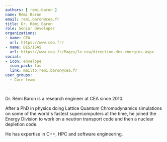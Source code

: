 ```yaml
---
authors: [ remi-baron ]
name: Rémi Baron
email: remi.baron@cea.fr
title: Dr. Rémi Baron
role: Senior Developer
organizations:
- name: CEA
  url: https://www.cea.fr/
- name: DES/ISAS
  url: https://www.cea.fr/Pages/le-cea/direction-des-energies.aspx
social:
- icon: envelope
  icon_pack: fas
  link: mailto:remi.baron@cea.fr
user_groups:
  - Core team

---
```


Dr. Rémi Baron is a research engineer at CEA since 2010.

After a PhD in physics doing Lattice Quantum Chromodynamics simulations on some of the world's fastest supercomputers at the time, he joined the Energy Division to work on a neutron transport code and then a nuclear depletion code.

He has expertise in C++, HPC and software engineering.
